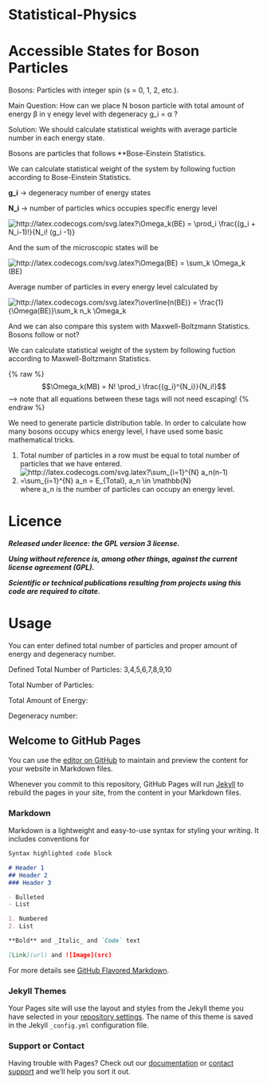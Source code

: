 

# Statistical-Physics

# Accessible States for Boson Particles

Bosons: Particles with integer spin (s = 0, 1, 2, etc.). 

Main Question: How can we place N boson particle with total amount of energy β in γ enegy level with degeneracy g_i = α ?

Solution: We should calculate statistical weights with average particle number in each energy state.

Bosons are particles that follows **Bose-Einstein Statistics. 

We can calculate statistical weight of the system by following fuction according to Bose-Einstein Statistics.

**g_i** -> degeneracy number of energy states

**N_i** -> number of particles whics occupies specific energy level

<img src="http://latex.codecogs.com/svg.latex?\Omega_k(BE)&space;=&space;\prod_i&space;\frac{(g_i&space;&plus;&space;N_i-1)!}{N_i!&space;(g_i&space;-1)}&space;" title="http://latex.codecogs.com/svg.latex?\Omega_k(BE) = \prod_i \frac{(g_i + N_i-1)!}{N_i! (g_i -1)} " />

And the sum of the microscopic states will be

<img src="http://latex.codecogs.com/svg.latex?\Omega(BE)&space;=&space;\sum_k&space;\Omega_k&space;(BE)&space;" title="http://latex.codecogs.com/svg.latex?\Omega(BE) = \sum_k \Omega_k (BE) " />

Average number of particles in every energy level calculated by

<img src="http://latex.codecogs.com/svg.latex?\overline{n(BE)}&space;=&space;\frac{1}{\Omega(BE)}\sum_k&space;n_k&space;\Omega_k" title="http://latex.codecogs.com/svg.latex?\overline{n(BE)} = \frac{1}{\Omega(BE)}\sum_k n_k \Omega_k" />


And we can also compare this system with Maxwell-Boltzmann Statistics. Bosons follow or not?

We can calculate statistical weight of the system by following fuction according to Maxwell-Boltzmann Statistics.

 {% raw %}
  $$\Omega_k(MB) = N! \prod_i \frac{{g_i}^{N_i}}{N_i!}$$ --> note that all equations between these tags will not need escaping! 
 {% endraw %}


We need to generate particle distribution table. In order to calculate how many bosons occupy whics energy level, I have used some basic mathematical tricks.

1) Total number of particles in a row must be equal to total number of particles that we have entered.
2) <img src="http://latex.codecogs.com/svg.latex?\sum_{i=1}^{N}&space;a_n(n-1)&space;=\sum_{i=1}^{N}&space;a_n&space;=&space;E_{Total},&space;a_n&space;\in&space;\mathbb{N}" title="http://latex.codecogs.com/svg.latex?\sum_{i=1}^{N} a_n(n-1) =\sum_{i=1}^{N} a_n = E_{Total}, a_n \in \mathbb{N}" /> where a_n is the number of particles can occupy an energy level.

# Licence

***Released under licence: the GPL version 3 license.***

***Using without reference is, among other things, against the current license agreement (GPL).***

***Scientific or technical publications resulting from projects using this code are required to citate.***

# Usage 

You can enter defined total number of particles and proper amount of energy and degeneracy number.

Defined Total Number of Particles: 3,4,5,6,7,8,9,10

Total Number of Particles:

Total Amount of Energy:

Degeneracy number:













## Welcome to GitHub Pages

You can use the [editor on GitHub](https://github.com/kadirtastepe/Statistical-Physics/edit/gh-pages/index.md) to maintain and preview the content for your website in Markdown files.

Whenever you commit to this repository, GitHub Pages will run [Jekyll](https://jekyllrb.com/) to rebuild the pages in your site, from the content in your Markdown files.

### Markdown

Markdown is a lightweight and easy-to-use syntax for styling your writing. It includes conventions for

```markdown
Syntax highlighted code block

# Header 1
## Header 2
### Header 3

- Bulleted
- List

1. Numbered
2. List

**Bold** and _Italic_ and `Code` text

[Link](url) and ![Image](src)
```

For more details see [GitHub Flavored Markdown](https://guides.github.com/features/mastering-markdown/).

### Jekyll Themes

Your Pages site will use the layout and styles from the Jekyll theme you have selected in your [repository settings](https://github.com/kadirtastepe/Statistical-Physics/settings/pages). The name of this theme is saved in the Jekyll `_config.yml` configuration file.

### Support or Contact

Having trouble with Pages? Check out our [documentation](https://docs.github.com/categories/github-pages-basics/) or [contact support](https://support.github.com/contact) and we’ll help you sort it out.
